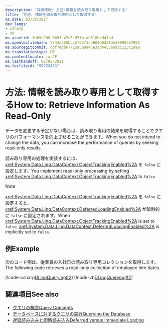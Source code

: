 ```yaml
---
description: '詳細情報: 方法:情報を読み取り専用として取得する'
title: '方法: 情報を読み取り専用として取得する'
ms.date: 03/30/2017
dev_langs:
- csharp
- vb
ms.assetid: fb09e298-0b53-47e5-97fb-ab318bcd4fad
ms.openlocfilehash: 7743e555bcc3f6371ca601d02313e30895e57961
ms.sourcegitcommit: ddf7edb67715a5b9a45e3dd44536dabc153c1de0
ms.translationtype: HT
ms.contentlocale: ja-JP
ms.lasthandoff: 02/06/2021
ms.locfileid: "99723453"
---
```

# <a name="how-to-retrieve-information-as-read-only"></a><span data-ttu-id="f3e1c-103">方法: 情報を読み取り専用として取得する</span><span class="sxs-lookup"><span data-stu-id="f3e1c-103">How to: Retrieve Information As Read-Only</span></span>

<span data-ttu-id="f3e1c-104">データを変更する予定がない場合は、読み取り専用の結果を取得することでクエリのパフォーマンスを向上させることができます。</span><span class="sxs-lookup"><span data-stu-id="f3e1c-104">When you do not intend to change the data, you can increase the performance of queries by seeking read-only results.</span></span>  
  
 <span data-ttu-id="f3e1c-105">読み取り専用の処理を実装するには、<xref:System.Data.Linq.DataContext.ObjectTrackingEnabled%2A> を `false` に設定します。</span><span class="sxs-lookup"><span data-stu-id="f3e1c-105">You implement read-only processing by setting <xref:System.Data.Linq.DataContext.ObjectTrackingEnabled%2A> to `false`.</span></span>  
  
> [!NOTE]
> <span data-ttu-id="f3e1c-106"><xref:System.Data.Linq.DataContext.ObjectTrackingEnabled%2A> を `false` に設定すると、<xref:System.Data.Linq.DataContext.DeferredLoadingEnabled%2A> が暗黙的に `false` に設定されます。</span><span class="sxs-lookup"><span data-stu-id="f3e1c-106">When <xref:System.Data.Linq.DataContext.ObjectTrackingEnabled%2A> is set to `false`, <xref:System.Data.Linq.DataContext.DeferredLoadingEnabled%2A> is implicitly set to `false`.</span></span>  
  
## <a name="example"></a><span data-ttu-id="f3e1c-107">例</span><span class="sxs-lookup"><span data-stu-id="f3e1c-107">Example</span></span>  

 <span data-ttu-id="f3e1c-108">次のコード例は、従業員の入社日の読み取り専用コレクションを取得します。</span><span class="sxs-lookup"><span data-stu-id="f3e1c-108">The following code retrieves a read-only collection of employee hire dates.</span></span>  
  
 [!code-csharp[DLinqQuerying#2](../../../../../../samples/snippets/csharp/VS_Snippets_Data/DLinqQuerying/cs/Program.cs#2)]
 [!code-vb[DLinqQuerying#2](../../../../../../samples/snippets/visualbasic/VS_Snippets_Data/DLinqQuerying/vb/Module1.vb#2)]  
  
## <a name="see-also"></a><span data-ttu-id="f3e1c-109">関連項目</span><span class="sxs-lookup"><span data-stu-id="f3e1c-109">See also</span></span>

- [<span data-ttu-id="f3e1c-110">クエリの概念</span><span class="sxs-lookup"><span data-stu-id="f3e1c-110">Query Concepts</span></span>](query-concepts.md)
- [<span data-ttu-id="f3e1c-111">データベースに対するクエリの実行</span><span class="sxs-lookup"><span data-stu-id="f3e1c-111">Querying the Database</span></span>](querying-the-database.md)
- [<span data-ttu-id="f3e1c-112">遅延読み込みと即時読み込み</span><span class="sxs-lookup"><span data-stu-id="f3e1c-112">Deferred versus Immediate Loading</span></span>](deferred-versus-immediate-loading.md)

